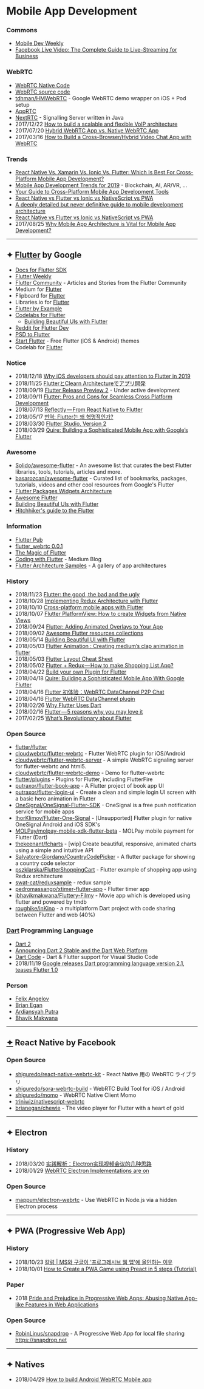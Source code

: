# Mobile App Development

### Commons
- [Mobile Dev Weekly](https://mobiledevweekly.com/)
- [Facebook Live Video: The Complete Guide to Live-Streaming for Business](https://blog.hootsuite.com/facebook-live-video/)


### WebRTC
- [WebRTC Native Code](https://webrtc.org/native-code/)
- [WebRTC source code](https://webrtc.googlesource.com/src)
- [tdhman/HMWebRTC](https://github.com/tdhman/HMWebRTC) - Google WebRTC demo wrapper on iOS + Pod setup
- [AppRTC](https://appr.tc/)
- [NextRTC](https://nextrtc.org/) - Signalling Server written in Java
- 2017/12/22 [How to build a scalable and flexible VoIP architecture](https://medium.com/makingtuenti/how-to-build-a-scalable-and-flexible-voip-architecture-fbdedff99015)
- 2017/07/20 [Hybrid WebRTC App vs. Native WebRTC App](https://xbsoftware.com/blog/hybrid-webrtc-app-vs-native-webrtc-app/)
- 2017/03/16 [How to Build a Cross-Browser/Hybrid Video Chat App with WebRTC](https://xbsoftware.com/blog/howto-build-cross-browser-hybrid-video-chat-app-webrtc/)


### Trends
- [React Native Vs. Xamarin Vs. Ionic Vs. Flutter: Which Is Best For Cross-Platform Mobile App Development?](https://www.apptunix.com/frameworks-cross-platform-mobile-app-development/)
- [Mobile App Development Trends for 2019](https://robusttechhouse.com/mobile-app-development-trends-2019-infographic/) - Blockchain, AI, AR/VR, ...
- [Your Guide to Cross-Platform Mobile App Development Tools](https://instabug.com/blog/cross-platform-development/)
- [React Native vs Flutter vs Ionic vs NativeScript vs PWA](https://academind.com/learn/flutter/react-native-vs-flutter-vs-ionic-vs-nativescript-vs-pwa/)
- [A deeply detailed but never definitive guide to mobile development architecture](https://medium.freecodecamp.org/a-deeply-detailed-but-never-definitive-guide-to-mobile-development-architecture-6b01ce3b1528)
- [React Native vs Flutter vs Ionic vs NativeScript vs PWA](https://academind.com/learn/flutter/react-native-vs-flutter-vs-ionic-vs-nativescript-vs-pwa/)
- 2017/08/25 [Why Mobile App Architecture is Vital for Mobile App Development?](https://blog.heliossolutions.in/mobile-app-architecture-vital-mobile-app-development/)


---
## ✦ [Flutter](https://flutter.io/) by Google
- [Docs for Flutter SDK](https://docs.flutter.io/index.html)    
- [Flutter Weekly](https://flutterweekly.net/)
- [Flutter Community](https://medium.com/flutter-community) - Articles and Stories from the Flutter Community
- Medium for [Flutter](https://medium.com/search?q=flutter)
- Flipboard for [Flutter](https://flipboard.com/search/flutter)
- Libraries.io for [Flutter](https://libraries.io/search?q=flutter)
- [Flutter by Example](https://flutterbyexample.com/)
- [Codelabs for Flutter](https://codelabs.developers.google.com/?cat=Flutter)
    - [Building Beautiful UIs with Flutter](https://codelabs.developers.google.com/codelabs/flutter/index.html)
- [Reddit for Flutter Dev](https://www.reddit.com/r/FlutterDev/)
- [PSD to Flutter](http://cssilize.com/psd-to-flutter)
- [Start Flutter](https://startflutter.com/) - Free Flutter (iOS & Android) themes
- Codelab for [Flutter](https://codelabs.developers.google.com/codelabs/flutter/#0)


### Notice
- 2018/12/18 [Why iOS developers should pay attention to Flutter in 2019](https://flawlessapp.io/blog/why-ios-developers-should-pay-attention-to-flutter-in-2019/)
- 2018/11/25 [FlutterとClearn Architectureでアプリ開発](https://at-sushi.work/blog/3)
- 2018/09/19 [Flutter Release Preview 2](https://developers.googleblog.com/2018/09/flutter-release-preview-2-pixel-perfect.html) - Under active development
- 2018/09/11 [Flutter: Pros and Cons for Seamless Cross Platform Development](https://hackernoon.com/flutter-pros-and-cons-for-seamless-cross-platform-development-c81bde5a4083)
- 2018/07/13 [Reflectly — From React Native to Flutter](https://medium.com/reflectly-engineering/reflectly-from-react-native-to-flutter-2e3dffced2ea)
- 2018/05/17 [번역: Flutter는 왜 혁명적인가?](https://medium.com/@dan_kim/%EB%B2%88%EC%97%AD-flutter%EB%8A%94-%EC%99%9C-%ED%98%81%EB%AA%85%EC%A0%81%EC%9D%B8%EA%B0%80-967c1dfcc5a9)
- 2018/03/30 [Flutter Studio, Version 2](https://medium.com/@pmutisya/flutter-studio-version-2-41cce10fcf3d)
- 2018/03/29 [Quire: Building a Sophisticated Mobile App with Google’s Flutter](https://proandroiddev.com/quire-building-a-sophisticated-mobile-app-with-googles-flutter-2770065284d6)


### Awesome
- [Solido/awesome-flutter](https://github.com/Solido/awesome-flutter) - An awesome list that curates the best Flutter libraries, tools, tutorials, articles and more.
- [basarozcan/awesome-flutter](https://github.com/basarozcan/awesome-flutter) - Curated list of bookmarks, packages, tutorials, videos and other cool resources from Google's Flutter
- [Flutter Packages Widgets Architecture](https://www.scoop.it/t/flutter-packages-widgets-architecture)
- [Awesome Flutter](http://awesomeflutter.com/index.php)
- [Building Beautiful UIs with Flutter](https://codelabs.developers.google.com/codelabs/flutter/#0)
- [Hitchhiker's guide to the Flutter](https://speakerdeck.com/ibhavikmakwana/hitchhikers-guide-to-the-flutter)


### Information
- [Flutter Pub](https://medium.com/flutterpub)
- [flutter_webrtc 0.0.1](https://pub.dartlang.org/packages/flutter_webrtc)
- [The Magic of Flutter](https://docs.google.com/presentation/d/1B3p0kP6NV_XMOimRV09Ms75ymIjU5gr6GGIX74Om_DE/edit#slide=id.p)
- [Coding with Flutter](https://medium.com/coding-with-flutter) - Medium Blog
- [Flutter Architecture Samples](http://fluttersamples.com/) - A gallery of app architectures


### History
- 2018/11/23 [Flutter: the good, the bad and the ugly](https://medium.com/asos-techblog/flutter-vs-react-native-for-ios-android-app-development-c41b4e038db9)
- 2018/10/28 [Implementing Redux Architecture with Flutter](https://proandroiddev.com/implementing-redux-architecture-with-flutter-dd28640dd945)
- 2018/10/10 [Cross-platform mobile apps with Flutter](https://medium.com/47billion/flutter-how-does-it-works-6e4c73842e67)
- 2018/10/07 [Flutter PlatformView: How to create Widgets from Native Views](https://medium.com/flutter-community/flutter-platformview-how-to-create-flutter-widgets-from-native-views-366e378115b6)
- 2018/09/24 [Flutter: Adding Animated Overlays to Your App](https://medium.com/coding-with-flutter/flutter-adding-animated-overlays-to-your-app-e0bb049eff39)
- 2018/09/02 [Awesome Flutter resources collections](https://medium.com/flutterpub/awesome-flutter-resources-collections-b2f4e3e72278?fbclid=IwAR0Xq-E2D6kLrLnGZu-MleET-ukYzIMn1l6CX1HmvZ2aYa8B-Mt3JyJfvP0)
- 2018/05/14 [Building Beautiful UI with Flutter](https://blog.geekyants.com/building-beautiful-ui-with-flutter-3b54ef6947a8)
- 2018/05/03 [Flutter Animation : Creating medium’s clap animation in flutter](https://proandroiddev.com/flutter-animation-creating-mediums-clap-animation-in-flutter-3168f047421e)
- 2018/05/03 [Flutter Layout Cheat Sheet](https://proandroiddev.com/flutter-layout-cheat-sheet-5363348d037e)
- 2018/05/02 [Flutter + Redux — How to make Shopping List App?](https://hackernoon.com/flutter-redux-how-to-make-shopping-list-app-1cd315e79b65)
- 2018/04/22 [Build your own Plugin for Flutter](https://proandroiddev.com/build-your-own-plugin-for-flutter-cfee1a08ea3a)
- 2018/04/18 [Quire: Building a Sophisticated Mobile App With Google Flutter](https://dzone.com/articles/quire-building-a-sophisticated-mobile-app-with-goo)
- 2018/04/16 [Flutter 初体验：WebRTC DataChannel P2P Chat](http://www.10tiao.com/html/141/201804/2650204042/1.html)
- 2018/04/16 [Flutter WebRTC DataChannel plugin](https://www.ctolib.com/Piasy-FlutterWebRTCDataChannel.html)
- 2018/02/26 [Why Flutter Uses Dart](http://copypasteprogrammers.com/why-flutter-uses-dart-dd635a054ebf/)
- 2018/02/16 [Flutter — 5 reasons why you may love it](https://hackernoon.com/flutter-5-reasons-why-you-may-love-it-55021fdbf1aa)
- 2017/02/25 [What’s Revolutionary about Flutter](https://hackernoon.com/whats-revolutionary-about-flutter-946915b09514)


### Open Source
- [flutter/flutter](https://github.com/flutter/flutter)
- [cloudwebrtc/flutter-webrtc](https://github.com/cloudwebrtc/flutter-webrtc) - Flutter WebRTC plugin for iOS/Android
- [cloudwebrtc/flutter-webrtc-server](https://github.com/cloudwebrtc/flutter-webrtc-server) - A simple WebRTC signaling server for flutter-webrtc and html5.
- [cloudwebrtc/flutter-webrtc-demo](https://github.com/cloudwebrtc/flutter-webrtc-demo) - Demo for flutter-webrtc
- [flutter/plugins](https://github.com/flutter/plugins) - Plugins for Flutter, including FlutterFire
- [putraxor/flutter-book-app](https://github.com/putraxor/flutter-book-app) - A Flutter project of book app UI
- [putraxor/flutter-login-ui](https://github.com/putraxor/flutter-login-ui) - Create a clean and simple login UI screen with a basic hero animation in Flutter
- [OneSignal/OneSignal-Flutter-SDK](https://github.com/OneSignal/OneSignal-Flutter-SDK) - OneSignal is a free push notification service for mobile apps
- [IhorKlimov/Flutter-One-Signal](https://github.com/IhorKlimov/Flutter-One-Signal) - [Unsupported] Flutter plugin for native OneSignal Android and iOS SDK's
- [MOLPay/molpay-mobile-xdk-flutter-beta](https://github.com/MOLPay/molpay-mobile-xdk-flutter-beta) - MOLPay mobile payment for Flutter (Dart)
- [thekeenant/fcharts](https://github.com/thekeenant/fcharts) - [wip] Create beautiful, responsive, animated charts using a simple and intuitive API
- [Salvatore-Giordano/CountryCodePicker](https://github.com/Salvatore-Giordano/CountryCodePicker) - A flutter package for showing a country code selector
- [pszklarska/FlutterShoppingCart](https://github.com/pszklarska/FlutterShoppingCart) - Flutter example of shopping app using Redux architecture
- [swat-cat/reduxsample](https://github.com/swat-cat/reduxsample) - redux sample
- [pedromassango/xtimer-flutter-app](https://github.com/pedromassango/xtimer-flutter-app) - Flutter timer app
- [ibhavikmakwana/Fluttery-Filmy](https://github.com/ibhavikmakwana/Fluttery-Filmy) - Movie app which is developed using flutter and powered by tmdb
- [roughike/inKino](https://github.com/roughike/inKino) - a multiplatform Dart project with code sharing between Flutter and web (40%)



### [Dart](https://www.dartlang.org/) Programming Language
- [Dart 2](https://www.dartlang.org/dart-2)
- [Announcing Dart 2 Stable and the Dart Web Platform](https://medium.com/dartlang/dart-2-stable-and-the-dart-web-platform-3775d5f8eac7)
- [Dart Code](https://dartcode.org/) - Dart & Flutter support for Visual Studio Code
- 2018/11/19 [Google releases Dart programming language version 2.1, teases Flutter 1.0](https://9to5google.com/2018/11/19/dart-programming-language-2-1/)



### Person
- [Felix Angelov](https://github.com/felangel)
- [Brian Egan](https://github.com/brianegan) 
- [Ardiansyah Putra](https://github.com/putraxor)
- [Bhavik Makwana](https://github.com/ibhavikmakwana)


---
## [✦](https://coolsymbol.com/) React Native by Facebook


### Open Source
- [shiguredo/react-native-webrtc-kit](https://github.com/shiguredo/react-native-webrtc-kit) - React Native 用の WebRTC ライブラリ
- [shiguredo/sora-webrtc-build](https://github.com/shiguredo/sora-webrtc-build) - WebRTC Build Tool for iOS / Android
- [shiguredo/momo](https://github.com/shiguredo/momo) - WebRTC Native Client Momo
- [triniwiz/nativescript-webrtc](https://github.com/triniwiz/nativescript-webrtc)
- [brianegan/chewie](https://github.com/brianegan/chewie) - The video player for Flutter with a heart of gold


---
## ✦ Electron

### History
- 2018/03/20 [实践解析：Electron实现视频会议的几种思路](https://www.jianshu.com/p/fe88daa590c9)
- 2018/01/29 [WebRTC Electron Implementations are on](https://bloggeek.me/webrtc-electron-implementations/)


### Open Source
- [mappum/electron-webrtc](https://github.com/mappum/electron-webrtc) - Use WebRTC in Node.js via a hidden Electron process


---
## ✦ PWA (Progressive Web App)

### History
- 2018/10/23 [칼럼 | MS와 구글이 '프로그레시브 웹 앱'에 올인하는 이유](http://www.ciokorea.com/news/39944?fbclid=IwAR3ZEflVb-Uuf2LMz_IvP_l2JsY610k296CfxfmeTl7cNPUlx-7CPFQzdcg)
- 2018/10/01 [How to Create a PWA Game using Preact in 5 steps (Tutorial)](https://hackernoon.com/how-to-create-a-pwa-game-using-preact-in-5-steps-tutorial-c8b177037c80)

### Paper
- 2018 [Pride and Prejudice in Progressive Web Apps: Abusing Native App-like Features in Web Applications](http://cps.kaist.ac.kr/papers/18CCS-PPP.pdf)

### Open Source
- [RobinLinus/snapdrop](https://github.com/RobinLinus/snapdrop) - A Progressive Web App for local file sharing https://snapdrop.net



---
## ✦ Natives
- 2018/04/29 [How to build Android WebRTC Mobile app](http://leadtosilverlining.blogspot.com/2018/04/how-to-build-android-webrtc-mobile-app.html)




